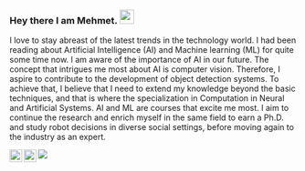 

<!--
**mehmetgencv/mehmetgencv** is a ✨ _special_ ✨ repository because its `README.md` (this file) appears on your GitHub profile.

Here are some ideas to get you started:

- 🔭 I’m currently working on ...
- 🌱 I’m currently learning ...
- 👯 I’m looking to collaborate on ...
- 🤔 I’m looking for help with ...
- 💬 Ask me about ...
- 📫 How to reach me: ...
- 😄 Pronouns: ...
- ⚡ Fun fact: ...
-->


### Hey there I am Mehmet. <img src="https://media.giphy.com/media/hvRJCLFzcasrR4ia7z/giphy.gif" width="25px">

  I love to stay abreast of the latest trends in the technology world. I had been reading about Artificial Intelligence (AI) and Machine learning (ML) for quite some time now. I am aware of the importance of AI in our future. The concept that intrigues me most about AI is computer vision. Therefore, I aspire to contribute to the development of object detection systems. To achieve that, I believe that I need to extend my knowledge beyond the basic techniques, and that is where the specialization in Computation in Neural and Artificial Systems. AI and ML  are courses that excite me most. I aim to continue the research and enrich myself in the same field to earn a Ph.D. and study robot decisions in diverse social settings, before moving again to the industry as an expert.

<a href="https://twitter.com/mehmetgencv">
  <img align="left" alt="Mehmet Genc | Twitter" width="22px" src="https://raw.githubusercontent.com/peterthehan/peterthehan/master/assets/twitter.svg" />
</a>
<a href="https://www.linkedin.com/in/mehmetgenccv/">
  <img align="left" alt="Mehmet's LinkedIN" width="22px" src="https://raw.githubusercontent.com/peterthehan/peterthehan/master/assets/linkedin.svg" />
</a>


![](https://visitor-badge.glitch.me/badge?page_id=mehmetgencv.mehmetgencv)

<br />
